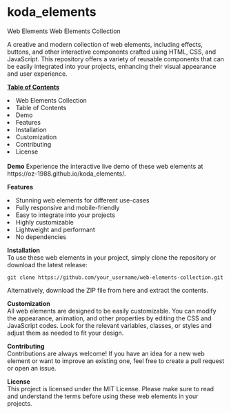 # koda_elements
Web Elements
Web Elements Collection

A creative and modern collection of web elements, including effects, buttons, and other interactive components crafted using HTML, CSS, and JavaScript. This repository offers a variety of reusable components that can be easily integrated into your projects, enhancing their visual appearance and user experience.

<u><b>Table of Contents</b></u>
<li>Web Elements Collection</li>
<li>Table of Contents</li>
<li>Demo</li>
<li>Features</li>
<li>Installation</li>
<li>Customization</li>
<li>Contributing</li>
<li>License</li>
<br>
<b>Demo</b>
Experience the interactive live demo of these web elements at https://oz-1988.github.io/koda_elements/.<br>

<b>Features</b><br>
<li>Stunning web elements for different use-cases</li>
<li>Fully responsive and mobile-friendly</li>
<li>Easy to integrate into your projects</li>
<li>Highly customizable</li>
<li>Lightweight and performant</li>
<li>No dependencies</li>

<b>Installation</b><br>
To use these web elements in your project, simply clone the repository or download the latest release:
<pre><code>git clone https://github.com/your_username/web-elements-collection.git</code></pre> 
Alternatively, download the ZIP file from here and extract the contents.

<b>Customization</b><br>
All web elements are designed to be easily customizable. You can modify the appearance, animation, and other properties by editing the CSS and JavaScript codes. Look for the relevant variables, classes, or styles and adjust them as needed to fit your design.

<b>Contributing</b><br>
Contributions are always welcome! If you have an idea for a new web element or want to improve an existing one, feel free to create a pull request or open an issue.

<b>License</b><br>
This project is licensed under the MIT License. Please make sure to read and understand the terms before using these web elements in your projects.
